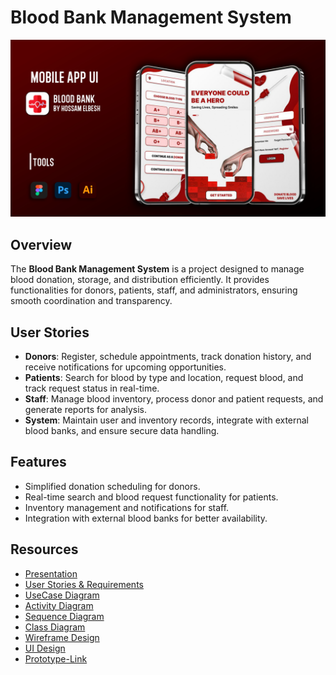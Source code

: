 # Blood Bank Management System
![Preview](Design/UI-Prv.jpg)

## Overview
The **Blood Bank Management System** is a project designed to manage blood donation, storage, and distribution efficiently. It provides functionalities for donors, patients, staff, and administrators, ensuring smooth coordination and transparency.

## User Stories
- **Donors**: Register, schedule appointments, track donation history, and receive notifications for upcoming opportunities.
- **Patients**: Search for blood by type and location, request blood, and track request status in real-time.
- **Staff**: Manage blood inventory, process donor and patient requests, and generate reports for analysis.
- **System**: Maintain user and inventory records, integrate with external blood banks, and ensure secure data handling.

## Features
- Simplified donation scheduling for donors.
- Real-time search and blood request functionality for patients.
- Inventory management and notifications for staff.
- Integration with external blood banks for better availability.

## Resources
- [Presentation](Presentation.pdf)
- [User Stories & Requirements](Documentation.pdf)
- [UseCase Diagram](UseCase%20Diagram/UseCase%20Diagram.jpg)
- [Activity Diagram](Activity%20Diagram/Blood%20Bank%20ActivityDiagram.jpg)
- [Sequence Diagram](Sequence%20Diagram/Sequence%20Diagram.jpg)
- [Class Diagram](Class%20Diagram/Class%20Diagram.jpg)
- [Wireframe Design](Design/WireFrame.pdf)
- [UI Design](Design/UI.pdf)
- [Prototype-Link](https://www.figma.com/proto/tQ8boYax74LJyHu99osPAg/Blood-Mangment-System-(SE-Project)?node-id=11-4&t=IHzp3zYw8UJuDnsP-1&starting-point-node-id=11%3A4)
